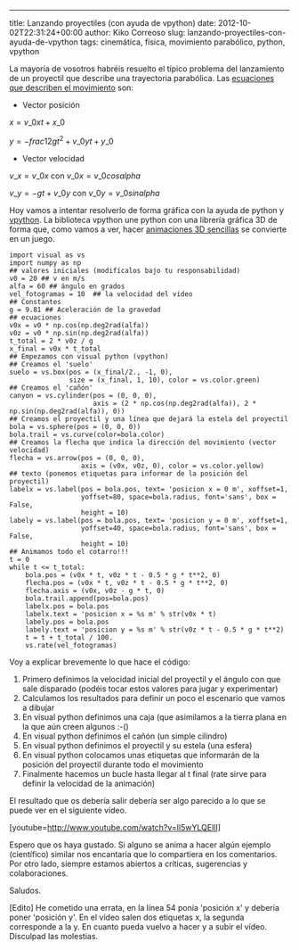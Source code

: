 ---
title: Lanzando proyectiles (con ayuda de vpython)
date: 2012-10-02T22:31:24+00:00
author: Kiko Correoso
slug: lanzando-proyectiles-con-ayuda-de-vpython
tags: cinemática, física, movimiento parabólico, python, vpython

La mayoría de vosotros habréis resuelto el típico problema del lanzamiento de un proyectil que describe una trayectoria parabólica. Las [ecuaciones que describen el movimiento](http://es.wikipedia.org/wiki/Movimiento_parab%C3%B3lico) son:

  * Vector posición

$x = v\_{0x} t + x\_0$

$y = -frac{1}{2} g t^{2} + v\_{0y} t + y\_0$

  * Vector velocidad

$v\_x = v\_{0x}$ con $v\_{0x} = v\_0 cos alpha$

$v\_y = -g t + v\_{0y}$ con $v\_{0y} = v\_0 sin alpha$

Hoy vamos a intentar resolverlo de forma gráfica con la ayuda de python y [vpython](http://www.vpython.org/index.html). La biblioteca vpython une python con una librería gráfica 3D de forma que, como vamos a ver, hacer [animaciones 3D sencillas](http://www.vpython.org/contents/docs/visual/index.html) se convierte en un juego.

<pre><code class="language-python">import visual as vs
import numpy as np
## valores iniciales (modifícalos bajo tu responsabilidad)
v0 = 20 ## v en m/s
alfa = 60 ## ángulo en grados
vel_fotogramas = 10  ## la velocidad del video
## Constantes
g = 9.81 ## Aceleración de la gravedad
## ecuaciones
v0x = v0 * np.cos(np.deg2rad(alfa))
v0z = v0 * np.sin(np.deg2rad(alfa))
t_total = 2 * v0z / g
x_final = v0x * t_total
## Empezamos con visual python (vpython)
## Creamos el 'suelo'
suelo = vs.box(pos = (x_final/2., -1, 0),
               size = (x_final, 1, 10), color = vs.color.green)
## Creamos el 'cañón'
canyon = vs.cylinder(pos = (0, 0, 0),
                     axis = (2 * np.cos(np.deg2rad(alfa)), 2 * np.sin(np.deg2rad(alfa)), 0))
## Creamos el proyectil y una línea que dejará la estela del proyectil
bola = vs.sphere(pos = (0, 0, 0))
bola.trail = vs.curve(color=bola.color)
## Creamos la flecha que indica la dirección del movimiento (vector velocidad)
flecha = vs.arrow(pos = (0, 0, 0),
                  axis = (v0x, v0z, 0), color = vs.color.yellow)
## texto (ponemos etiquetas para informar de la posición del proyectil)
labelx = vs.label(pos = bola.pos, text= 'posicion x = 0 m', xoffset=1,
                  yoffset=80, space=bola.radius, font='sans', box = False,
                  height = 10)
labely = vs.label(pos = bola.pos, text= 'posicion y = 0 m', xoffset=1,
                  yoffset=40, space=bola.radius, font='sans', box = False,
                  height = 10)
## Animamos todo el cotarro!!!
t = 0
while t &lt;= t_total:
    bola.pos = (v0x * t, v0z * t - 0.5 * g * t**2, 0)
    flecha.pos = (v0x * t, v0z * t - 0.5 * g * t**2, 0)
    flecha.axis = (v0x, v0z - g * t, 0)
    bola.trail.append(pos=bola.pos)
    labelx.pos = bola.pos
    labelx.text = 'posicion x = %s m' % str(v0x * t)
    labely.pos = bola.pos
    labely.text = 'posicion y = %s m' % str(v0z * t - 0.5 * g * t**2)
    t = t + t_total / 100.
    vs.rate(vel_fotogramas)</code></pre>

Voy a explicar brevemente lo que hace el código:

<!--more-->

  1. Primero definimos la velocidad inicial del proyectil y el ángulo con que sale disparado (podéis tocar estos valores para jugar y experimentar)
  2. Calculamos los resultados para definir un poco el escenario que vamos a dibujar
  3. En visual python definimos una caja (que asimilamos a la tierra plana en la que aún creen algunos :-()
  4. En visual python definimos el cañón (un simple cilindro)
  5. En visual python definimos el proyectil y su estela (una esfera)
  6. En visual python colocamos unas etiquetas que informarán de la posición del proyectil durante todo el movimiento
  7. Finalmente hacemos un bucle hasta llegar al t final (rate sirve para definir la velocidad de la animación)

El resultado que os debería salir debería ser algo parecido a lo que se puede ver en el siguiente vídeo.

[youtube=http://www.youtube.com/watch?v=Il5wYLQEllI]

Espero que os haya gustado. Si alguno se anima a hacer algún ejemplo (científico) similar nos encantaría que lo compartiera en los comentarios. Por otro lado, siempre estamos abiertos a críticas, sugerencias y colaboraciones.

Saludos.

[Edito] He cometido una errata, en la línea 54 ponía 'posición x' y debería poner 'posición y'. En el vídeo salen dos etiquetas x, la segunda corresponde a la y. En cuanto pueda vuelvo a hacer y a subir el vídeo. Disculpad las molestias.